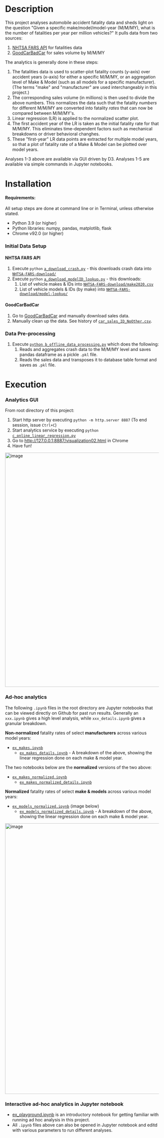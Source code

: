 # Description
This project analyses automobile accident fatality data and sheds light on the question "Given a specific make/model/model-year (M/M/MY), what is the number of fatalities per year per million vehicles?"  It pulls data from two sources:
1. [NHTSA FARS API](https://crashviewer.nhtsa.dot.gov/CrashAPI) for fatalities data
1. [GoodCarBadCar](https://goodcarbadcar.net) for sales volume by M/M/MY

The analytics is generally done in these steps:
1. The fatalities data is used to scatter-plot fatality counts (y-axis) over accident years (x-axis) for either a specific M/M/MY, or an aggregation level of Make & Model (such as all models for a specific manufacturer).  (The terms "make" and "manufacturer" are used interchangeably in this project.)  
2. The corresponding sales volume (in millions) is then used to divide the above numbers.  This normalizes the data such that the fatality _numbers_ for different M/M/MY are converted into fatality _rates_ that can now be compared between M/M/MY's.
3. Linear regression (LR) is applied to the normalized scatter plot.
4. The first accident year of the LR is taken as the initial fatality rate for that M/M/MY.  This eliminates time-dependent factors such as mechanical breakdowns or driver behavioral changhes.
5. These "first-year" LR data points are extracted for multiple model years, so that a plot of fatality rate of a Make & Model can be plotted over model years.

Analyses 1-3 above are available via GUI driven by D3.  Analyses 1-5 are available via simple commands in Jupyter notebooks.

# Installation
#### Requirements:
All setup steps are done at command line or in Terminal, unless otherwise stated.
- Python 3.9 (or higher) 
- Python libraries: numpy, pandas, matplotlib, flask
- Chrome v92.0 (or higher)

### Initial Data Setup
#### NHTSA FARS API
1. Execute `python` [`a_download_crash.py`](https://github.gatech.edu/bsoo3/CSE6242-Road-Safety-Officers/blob/readme/a_download_crash.py) - this downloads crash data into [`NHTSA-FARS-download/`](https://github.gatech.edu/bsoo3/CSE6242-Road-Safety-Officers/tree/readme/NHTSA-FARS-download)
2. Execute `python` [`a_download_modelID_lookup.py`](https://github.gatech.edu/bsoo3/CSE6242-Road-Safety-Officers/blob/readme/a_download_modelID_lookup.py) - this downloads:
     1. List of vehicle makes & IDs into [`NHTSA-FARS-download/make2020.csv`](https://github.gatech.edu/bsoo3/CSE6242-Road-Safety-Officers/blob/readme/NHTSA-FARS-download/make2020.csv)
     2. List of vehicle models & IDs (by make) into [`NHTSA-FARS-download/model-lookup/`](https://github.gatech.edu/bsoo3/CSE6242-Road-Safety-Officers/tree/readme/NHTSA-FARS-download/model-lookup)
#### GoodCarBadCar
1. Go to [GoodCarBadCar](https://goodcarbadcar.net) and manually download sales data.
2. Manually clean up the data. See history of [`car_sales_ID_NoOther.csv`](https://github.gatech.edu/bsoo3/CSE6242-Road-Safety-Officers/commits/main/car_sales_ID_NoOther.csv).

### Data Pre-processing
1. Execute [`python b_offline_data_processing.py`](https://github.gatech.edu/bsoo3/CSE6242-Road-Safety-Officers/blob/readme/b_offline_data_processing.py) which does the following:
    1. Reads and aggregates crash data to the M/M/MY level and saves pandas dataframe as a pickle `.pkl` file.
    2. Reads the sales data and transposes it to database table format and saves as `.pkl` file.

# Execution
### Analytics GUI
From root directory of this project:
1. Start http server by executing `python -m http.server 8887`  (To end session, issue `Ctrl+C`)
2. Start analytics service by executing `python` [`c_online_linear_regression.py`](https://github.gatech.edu/bsoo3/CSE6242-Road-Safety-Officers/blob/readme/c_online_linear_regression.py)
3. Go to http://127.0.0.1:8887/visualization02.html in Chrome
4. Have fun!
<img width="768" alt="image" src="https://github.gatech.edu/storage/user/56739/files/ce8723b8-013d-459e-bd56-04480c78e421">

### Ad-hoc analytics
The following `.ipynb` files in the root directory are Jupyter notebooks that can be viewed directly on Github for past run results.  Generally an `xxx.ipynb` gives a high level analysis, while `xxx_details.ipynb` gives a granular breakdown.

**Non-normalized** fatality rates of select **manufacturers** across various model years:
- [`ex_makes.ipynb`](https://github.gatech.edu/bsoo3/CSE6242-Road-Safety-Officers/blob/main/ex_makes.ipynb)
    - [`ex_makes_details.ipynb`](https://github.gatech.edu/bsoo3/CSE6242-Road-Safety-Officers/blob/main/ex_makes_details.ipynb) - A breakdown of the above, showing the linear regression done on each make & model year.

The two notebooks below are the **normalized** versions of the two above:
- [`ex_makes_normalized.ipynb`](https://github.gatech.edu/bsoo3/CSE6242-Road-Safety-Officers/blob/main/ex_makes_normalized.ipynb)
    - [`ex_makes_normalized_details.ipynb`](https://github.gatech.edu/bsoo3/CSE6242-Road-Safety-Officers/blob/main/ex_makes_normalized_details.ipynb)

**Normalized** fatality rates of select **make & models** across various model years:
- [`ex_models_normalized.ipynb`](https://github.gatech.edu/bsoo3/CSE6242-Road-Safety-Officers/blob/main/ex_models_normalized.ipynb) (image below)
    - [`ex_models_normalized_details.ipynb`](https://github.gatech.edu/bsoo3/CSE6242-Road-Safety-Officers/blob/main/ex_models_normalized_details.ipynb) - A breakdown of the above, showing the linear regression done on each make & model year.
<img width="887" alt="image" src="https://github.gatech.edu/storage/user/56739/files/b0df8a38-34c7-4621-8470-2ccbf868524b">


### Interactive ad-hoc analytics in Jupyter notebook
- [ex_playground.ipynb](https://github.gatech.edu/bsoo3/CSE6242-Road-Safety-Officers/blob/readme/ex_playground.ipynb) is an introductory notebook for getting familiar with running ad hoc analysis in this project.
- All `.ipynb` files above can also be opened in Jupyter notebook and editd with various parameters to run different analyses.
